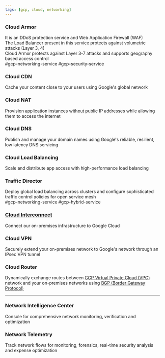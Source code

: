 ```yaml
---
tags: [gcp, cloud, networking]
---
```


### Cloud Armor

It is an DDoS protection service and Web Application Firewall (WAF)  
The Load Balancer present in this service protects against volumetric attacks (Layer 3, 4)  
Cloud Armor protects against Layer 3-7 attacks and supports geography based access control  
#gcp-networking-service #gcp-security-service

### Cloud CDN

Cache your content close to your users using Google's global network

### Cloud NAT

Provision application instances without public IP addresses while allowing them to access the internet

### Cloud DNS

Publish and manage your domain names using Google's reliable, resilient, low latency DNS servicing

### Cloud Load Balancing

Scale and distribute app access with high-performance load balancing

### Traffic Director

Deploy global load balancing across clusters and configure sophisticated traffic control policies for open service mesh  
#gcp-networking-service #gcp-hybrid-service

### [Cloud Interconnect](Cloud%20Interconnect.md)

Connect our on-premises infrastructure to Google Cloud

### Cloud VPN

Securely extend your on-premises network to Google's network through an IPsec VPN tunnel

### Cloud Router

Dynamically exchange routes between [GCP Virtual Private Cloud (VPC)](GCP%20Virtual%20Private%20Cloud%20%28VPC%29.md) network and your on-premises networks using [BGP (Border Gateway Protocol)](../../../Computer%20Networks/Layer-wise%20Concepts/Network%20(Internet)%20Layer%20Concepts/Routing%20Protocols/BGP%20(Border%20Gateway%20Protocol).md)

---

### Network Intelligence Center

Console for comprehensive network monitoring, verification and optimization

### Network Telemetry

Track network flows for monitoring, forensics, real-time security analysis and expense optimization
